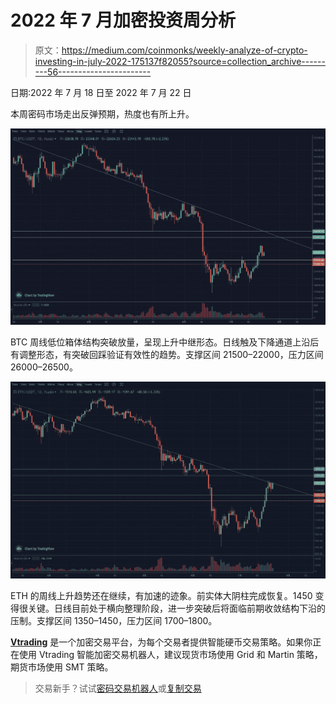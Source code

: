 # 2022 年 7 月加密投资周分析

> 原文：<https://medium.com/coinmonks/weekly-analyze-of-crypto-investing-in-july-2022-175137f82055?source=collection_archive---------56----------------------->

日期:2022 年 7 月 18 日至 2022 年 7 月 22 日

本周密码市场走出反弹预期，热度也有所上升。

![](img/9d8d518066e50de8041ad617ef6b66d4.png)

BTC 周线低位箱体结构突破放量，呈现上升中继形态。日线触及下降通道上沿后有调整形态，有突破回踩验证有效性的趋势。支撑区间 21500–22000，压力区间 26000–26500。

![](img/568dab6af120cc99e9de516dce0c7398.png)

ETH 的周线上升趋势还在继续，有加速的迹象。前实体大阴柱完成恢复。1450 变得很关键。日线目前处于横向整理阶段，进一步突破后将面临前期收敛结构下沿的压制。支撑区间 1350–1450，压力区间 1700–1800。

[**Vtrading**](http://www.vtrading.com) 是一个加密交易平台，为每个交易者提供智能硬币交易策略。如果你正在使用 Vtrading 智能加密交易机器人，建议现货市场使用 Grid 和 Martin 策略，期货市场使用 SMT 策略。

> 交易新手？试试[密码交易机器人](/coinmonks/crypto-trading-bot-c2ffce8acb2a)或[复制交易](/coinmonks/top-10-crypto-copy-trading-platforms-for-beginners-d0c37c7d698c)
